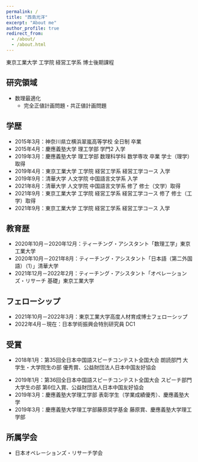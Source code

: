 ```yaml
---
permalink: /
title: "西島光洋"
excerpt: "About me"
author_profile: true
redirect_from:
  - /about/
  - /about.html
---
```

東京工業大学 工学院 経営工学系 博士後期課程<br>

## 研究領域
- 数理最適化
  - 完全正値計画問題・共正値計画問題

## 学歴
- 2015年3月：神奈川県立横浜翠嵐高等学校 全日制 卒業
- 2015年4月：慶應義塾大学 理工学部 学門2 入学
- 2019年3月：慶應義塾大学 理工学部 数理科学科 数学専攻 卒業 学士（理学）取得
- 2019年4月：東京工業大学 工学院 経営工学系 経営工学コース 入学
- 2019年9月：清華大学 人文学院 中国語言文学系 入学
- 2021年8月：清華大学 人文学院 中国語言文学系 修了 修士（文学）取得
- 2021年9月：東京工業大学 工学院 経営工学系 経営工学コース 修了 修士（工学）取得
- 2021年9月：東京工業大学 工学院 経営工学系 経営工学コース 入学

## 教育歴
- 2020年10月－2020年12月：ティーチング・アシスタント「数理工学」東京工業大学
- 2020年10月－2021年8月：ティーチング・アシスタント「日本語（第二外国語）（1）」清華大学
- 2021年12月－2022年2月：ティーチング・アシスタント「オペレーションズ・リサーチ 基礎」東京工業大学

## フェローシップ
- 2021年10月－2022年3月：東京工業大学高度人材育成博士フェローシップ
- 2022年4月－現在：日本学術振興会特別研究員 DC1

## 受賞
<!-- #- 2017年10月：第35回全日本中国語スピーチコンテスト神奈川県大会朗読部門大学生・大学院生の部 最優秀賞」、一般社団法人神奈川県日本中国友好協会-->
- 2018年1月：第35回全日本中国語スピーチコンテスト全国大会 朗読部門 大学生・大学院生の部 優秀賞、公益財団法人日本中国友好協会
<!-- - 2018年10月：第36回全日本中国語スピーチコンテスト神奈川県大会スピーチ部門大学生の部 最優秀賞、一般社団法人神奈川県日本中国友好協会-->
- 2019年1月：第36回全日本中国語スピーチコンテスト全国大会 スピーチ部門 大学生の部 第6位入賞、公益財団法人日本中国友好協会
- 2019年3月：慶應義塾大学理工学部 表彰学生（学業成績優秀）、慶應義塾大学
- 2019年3月：慶應義塾大学理工学部藤原奨学基金 藤原賞、慶應義塾大学理工学部

## 所属学会
- 日本オペレーションズ・リサーチ学会
